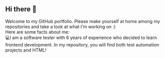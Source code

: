 ## Hi there 👋
Welcome to my GitHub portfolio. Please make yourself at home among my repositories and take a look at what I'm working on :)
<br>Here are some facts about me:
<br>💻I am a software tester with 6 years of experience who decided to learn frontend development. In my repository, you will find both test automation projects and HTML!

<!--
**dagmara-opalka/dagmara-opalka** is a ✨ _special_ ✨ repository because its `README.md` (this file) appears on your GitHub profile.

Here are some ideas to get you started:

- 🔭 I’m currently working on ...
- 🌱 I’m currently learning ...
- 👯 I’m looking to collaborate on ...
- 🤔 I’m looking for help with ...
- 💬 Ask me about ...
- 📫 How to reach me: ...
- 😄 Pronouns: ...
- ⚡ Fun fact: ...
-->
